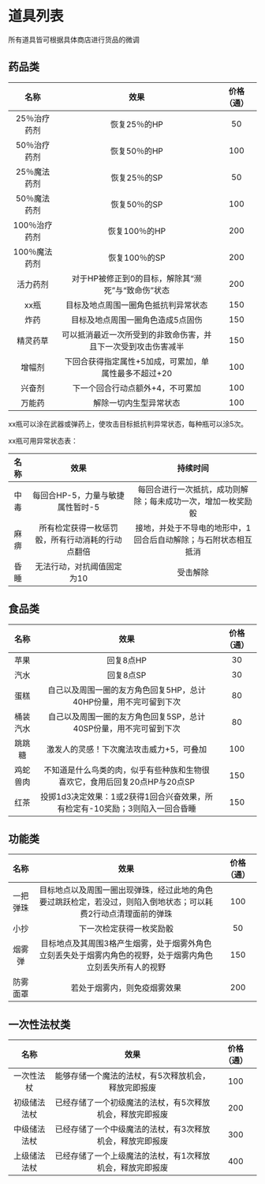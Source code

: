 # 道具列表

所有道具皆可根据具体商店进行货品的微调

## 药品类

名称|效果|价格（通）
:--:|:--:|:--:
25％治疗药剂|恢复25％的HP|50
50％治疗药剂|恢复50％的HP|100
25％魔法药剂|恢复25％的SP|50
50％魔法药剂|恢复50％的SP|100
100％治疗药剂|恢复100％的HP|200
100％魔法药剂|恢复100％的SP|200
活力药剂|对于HP被修正到0的目标，解除其“濒死”与“致命伤”状态|200
xx瓶|目标及地点周围一圈角色抵抗判异常状态|150
炸药|目标及地点周围一圈角色造成5点固伤|150
精灵药草|可以抵消最近一次所受到的非致命伤害，并且下一次受到攻击伤害减半|150
增幅剂|下回合获得指定属性+5加成，可累加，单属性最多不超过+20|100
兴奋剂|下一个回合行动点额外+4，不可累加|100
万能药|解除一切内生型异常状态|100

xx瓶可以涂在武器或弹药上，使攻击目标抵抗判异常状态，每种瓶可以涂5次。

xx瓶可用异常状态表：

名称|效果|持续时间
:--:|:--:|:--:
中毒|每回合HP-5，力量与敏捷属性暂时-5|每回合进行一次抵抗，成功则解除；每未成功一次，增加一枚奖励骰
麻痹|所有检定获得一枚惩罚骰，所有行动消耗的行动点翻倍|接地，并处于不导电的地形中，1回合后自动解除；与石附状态相互抵消
昏睡|无法行动，对抗阈值固定为10|受击解除

## 食品类

名称|效果|价格（通）
:--:|:--:|:--:
苹果|回复8点HP|30
汽水|回复8点SP|30
蛋糕|自己以及周围一圈的友方角色回复5HP，总计40HP份量，用不完可留到下次|80
桶装汽水|自己以及周围一圈的友方角色回复5SP，总计40SP份量，用不完可留到下次|80
跳跳糖|激发人的灵感！下次魔法攻击威力+5，可叠加|100
鸡蛇兽肉|不知道是什么鸟类的肉，似乎有些种族和生物很喜欢它，食用后回复20点HP与20点SP|150
红茶|投掷1d3决定效果：1或2获得1回合兴奋效果，所有检定有-10奖励；3则陷入一回合昏睡|150

## 功能类

名称|效果|价格（通）
:--:|:--:|:--:
一把弹珠|目标地点以及周围一圈出现弹珠，经过此地的角色要过跳跃检定，若没过，则陷入倒地状态；可以耗费2行动点清理面前的弹珠|100
小抄|下一次检定获得一枚奖励骰|50
烟雾弹|目标地点及其周围3格产生烟雾，处于烟雾外角色立刻丢失处于烟雾内角色的视野，处于烟雾内角色立刻丢失所有人的视野|150
防雾面罩|若处于烟雾内，则免疫烟雾效果|200

## 一次性法杖类

名称|效果|价格（通）
:--:|:--:|:--:
一次性法杖|能够存储一个魔法的法杖，有5次释放机会，释放完即报废|100
初级储法法杖|已经存储了一个初级魔法的法杖，有5次释放机会，释放完即报废|200
中级储法法杖|已经存储了一个中级魔法的法杖，有3次释放机会，释放完即报废|300
上级储法法杖|已经存储了一个上级魔法的法杖，有1次释放机会，释放完即报废|400
